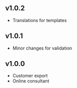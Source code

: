 ## v1.0.2
* Translations for templates

## v1.0.1
* Minor changes for validation

## v1.0.0
* Customer export
* Online consultant
